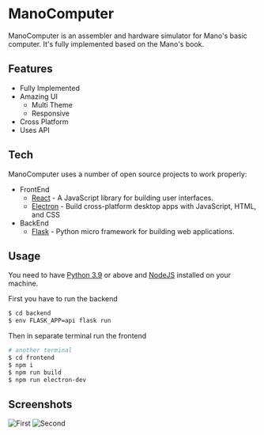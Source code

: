 # ManoComputer

ManoComputer is an assembler and hardware simulator for Mano's basic computer. It's fully implemented based on the Mano's book.

## Features

- Fully Implemented
- Amazing UI
  - Multi Theme
  - Responsive
- Cross Platform
- Uses API

## Tech

ManoComputer uses a number of open source projects to work properly:

- FrontEnd
  - [React](https://github.com/facebook/react) - A JavaScript library for building user interfaces.
  - [Electron](https://github.com/electron/electron) - Build cross-platform desktop apps with JavaScript, HTML, and CSS
- BackEnd
  - [Flask](https://github.com/pallets/flask) - Python micro framework for building web applications.

## Usage

You need to have [Python 3.9](https://www.python.org/downloads/release/python-390/) or above and [NodeJS](https://nodejs.org/en/) installed on your machine.

First you have to run the backend

```bash
$ cd backend
$ env FLASK_APP=api flask run
```

Then in separate terminal run the frontend

```bash
# another terminal
$ cd frontend
$ npm i
$ npm run build
$ npm run electron-dev
```

## Screenshots

![First](https://user-images.githubusercontent.com/74505991/182549919-e5070fec-b92f-4a15-bcc6-573a3a30cddd.png)
![Second](https://user-images.githubusercontent.com/74505991/182550031-bc9bdb03-9ae2-41ca-8559-78c0766f03cb.png)
